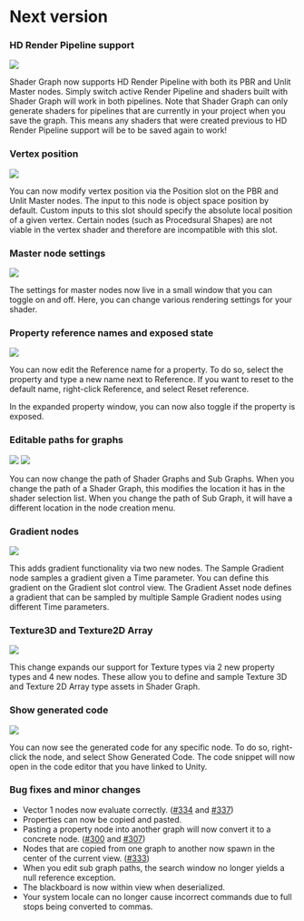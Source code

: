 # Next version

### HD Render Pipeline support

![](.data/hd_render_pipeline.png)

Shader Graph now supports HD Render Pipeline with both its PBR and Unlit Master nodes. Simply switch active Render Pipeline and shaders built with Shader Graph will work in both pipelines. Note that Shader Graph can only generate shaders for pipelines that are currently in your project when you save the graph. This means any shaders that were created previous to HD Render Pipeline support will be to be saved again to work! 

### Vertex position

![](.data/vertex_position.png)

You can now modify vertex position via the Position slot on the PBR and Unlit Master nodes. The input to this node is object space position by default. Custom inputs to this slot should specify the absolute local position of a given vertex. Certain nodes (such as Procedsural Shapes) are not viable in the vertex shader and therefore are incompatible with this slot. 

### Master node settings

![](.data/menu_settings.png)

The settings for master nodes now live in a small window that you can toggle on and off. Here, you can change various rendering settings for your shader.

### Property reference names and exposed state

![](.data/editable_property_references.gif)

You can now edit the Reference name for a property. To do so, select the property and type a new name next to Reference. If you want to reset to the default name, right-click Reference, and select Reset reference. 

In the expanded property window, you can now also toggle if the property is exposed.

### Editable paths for graphs

![](.data/change_path.gif)
![](.data/use_path.gif)

You can now change the path of Shader Graphs and Sub Graphs. When you change the path of a Shader Graph, this modifies the location it has in the shader selection list. When you change the path of Sub Graph, it will have a different location in the node creation menu.


### Gradient nodes

![](.data/gradient_node.png)

This adds gradient functionality via two new nodes. The Sample Gradient node samples a gradient given a Time parameter. You can define this gradient on the Gradient slot control view. The Gradient Asset node defines a gradient that can be sampled by multiple Sample Gradient nodes using different Time parameters.

### Texture3D and Texture2D Array

![](.data/texture_nodes.png)

This change expands our support for Texture types via 2 new property types and 4 new nodes. These allow you to define and sample Texture 3D and Texture 2D Array type assets in Shader Graph.

### Show generated code

![](.data/show_generated_code.gif)

You can now see the generated code for any specific node. To do so, right-click the node, and select Show Generated Code. The code snippet will now open in the code editor that you have linked to Unity.


### Bug fixes and minor changes

- Vector 1 nodes now evaluate correctly. ([#334](https://github.com/Unity-Technologies/ShaderGraph/issues/334) and [#337](https://github.com/Unity-Technologies/ShaderGraph/issues/337))
- Properties can now be copied and pasted.
- Pasting a property node into another graph will now convert it to a concrete node. ([#300](https://github.com/Unity-Technologies/ShaderGraph/issues/300) and [#307](https://github.com/Unity-Technologies/ShaderGraph/pull/307))
- Nodes that are copied from one graph to another now spawn in the center of the current view. ([#333](https://github.com/Unity-Technologies/ShaderGraph/issues/333))
- When you edit sub graph paths, the search window no longer yields a null reference exception.
- The blackboard is now within view when deserialized.
- Your system locale can no longer cause incorrect commands due to full stops being converted to commas.
